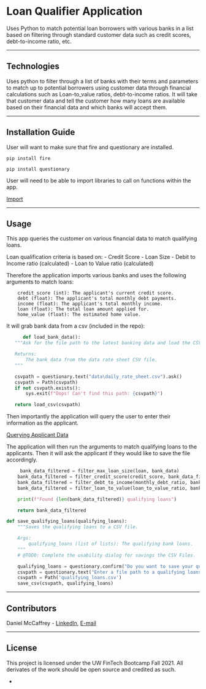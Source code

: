 # Loan Qualifier Application


Uses Python to match potential loan borrowers with various banks in a list based on filtering through standard customer data such as credit scores, debt-to-income ratio, etc.

---

## Technologies

Uses python to filter through a list of banks with their terms and parameters to match up to potential borrowers using customer data through financial calculations such as Loan-to_value ratios, debt-to-income ratios. It will take that customer data and tell the customer how many loans are available based on their financial data and which banks will accept them.

---

## Installation Guide

User will want to make sure that fire and questionary are installed. 

```pip install fire```

```pip install questionary```

User will need to be able to import libraries to call on functions within the app.

[Import](imports_loanqualifyer.png)



---

## Usage

This app queries the customer on various financial data to match qualifying loans. 

Loan qualification criteria is based on:
        - Credit Score
        - Loan Size
        - Debit to Income ratio (calculated)
        - Loan to Value ratio (calculated)

Therefore the application imports various banks and uses the following arguments to match loans:

        credit_score (int): The applicant's current credit score.
        debt (float): The applicant's total monthly debt payments.
        income (float): The applicant's total monthly income.
        loan (float): The total loan amount applied for.
        home_value (float): The estimated home value.

It will grab bank data from a csv (included in the repo):

 ```python
       def load_bank_data():
    """Ask for the file path to the latest banking data and load the CSV file.

    Returns:
        The bank data from the data rate sheet CSV file.
    """

    csvpath = questionary.text("data\daily_rate_sheet.csv").ask()
    csvpath = Path(csvpath)
    if not csvpath.exists():
        sys.exit(f"Oops! Can't find this path: {csvpath}")

    return load_csv(csvpath)
 ```

Then importantly the application will query the user to enter their information as the applicant. 

[Querying Applicant Data](applicant_data.png)

The application will then run the arguments to match qualifying loans to the applicants. Then it will ask the applicant if they would like to save the file accordingly.

```python
     bank_data_filtered = filter_max_loan_size(loan, bank_data)
    bank_data_filtered = filter_credit_score(credit_score, bank_data_filtered)
    bank_data_filtered = filter_debt_to_income(monthly_debt_ratio, bank_data_filtered)
    bank_data_filtered = filter_loan_to_value(loan_to_value_ratio, bank_data_filtered)

    print(f"Found {len(bank_data_filtered)} qualifying loans")

    return bank_data_filtered

def save_qualifying_loans(qualifying_loans):
    """Saves the qualifying loans to a CSV file.

    Args:
        qualifying_loans (list of lists): The qualifying bank loans.
    """
    # @TODO: Complete the usability dialog for savings the CSV Files.

    qualifying_loans = questionary.confirm("Do you want to save your qualifying loans?").ask()
    csvpath = questionary.text("Enter a file path to a qualifying loans sheet (.csv)").ask()
    csvpath = Path('qualifying_loans.csv')
    save_csv(csvpath, qualifying_loans)
 ```


---

## Contributors

Daniel McCaffrey - [LinkedIn](https://www.linkedin.com/in/mccaffreydanny/), [E-mail](mailto:McCaffrey.danny@gmail.com)

---


## License

This project is licensed under the UW FinTech Bootcamp Fall 2021. All derivates of the work should be open source and credited as such.

-

